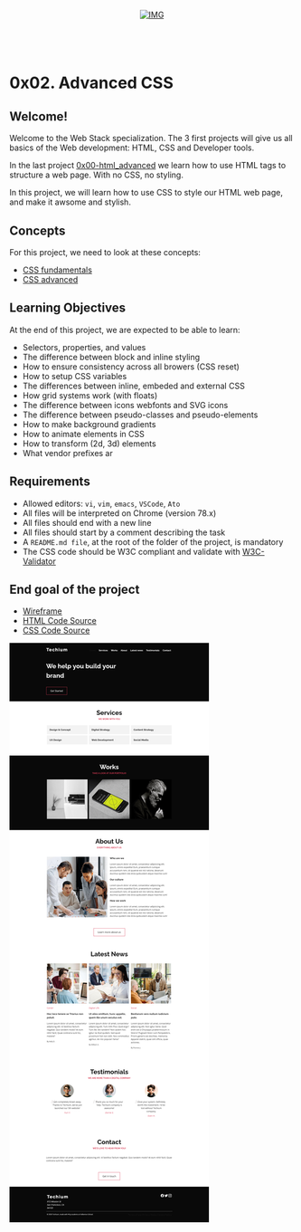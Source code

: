 <!-- repo image -->
<br />
<div align="center">
  <a href="https://github.com/github_username/repo_name">
    <img src="https://github.com/Abubacer/README-Template/blob/master/images/banner.png" alt="IMG"> 
  </a>

<h1 align="center"></h1>
<div align="left">
<br />

# 0x02. Advanced CSS

## Welcome!
Welcome to the Web Stack specialization. The 3 first projects will give us all basics of the Web development: HTML, CSS and Developer tools.

In the last project [0x00-html_advanced](https://github.com/Abubacer/alx-frontend/tree/f9c031ecb6c8fbb231ba69806710f0b59151fd98/0x00-html_advanced) we learn how to use HTML tags to structure a web page. With no CSS, no styling.

In this project, we will learn how to use CSS to style our HTML web page, and make it awsome and stylish.

## Concepts
For this project, we need to look at these concepts:
- [CSS fundamentals](https://intranet.alxswe.com/concepts/544)
- [CSS advanced](https://intranet.alxswe.com/concepts/545)

## Learning Objectives

At the end of this project, we are expected to be able to learn:

- Selectors, properties, and values
- The difference between block and inline styling
- How to ensure consistency across all browers (CSS reset)
- How to setup CSS variables
- The differences between inline, embeded and external CSS
- How grid systems work (with floats)
- The difference between icons webfonts and SVG icons
- The difference between pseudo-classes and pseudo-elements
- How to make background gradients
- How to animate elements in CSS
- How to transform (2d, 3d) elements
- What vendor prefixes ar

## Requirements

- Allowed editors: ```vi```, ```vim```, ```emacs```, ```VSCode```, ```Ato```
- All files will be interpreted on Chrome (version 78.x)
- All files should end with a new line
- All files should start by a comment describing the task
- A ```README.md file```, at the root of the folder of the project, is mandatory
- The CSS code should be W3C compliant and validate with [W3C-Validator](https://intranet.alxswe.com/rltoken/X59AxQ6wqKqiJk9i8eIjeQ)

## End goal of the project
* [Wireframe](https://github.com/Abubacer/alx-frontend/blob/2f67fef33590f6445c4ee3aba5428fc3225c04c5/0x00-html_advanced/images/wireframe.png)
* [HTML Code Source](https://github.com/Abubacer/alx-frontend/blob/470c90d5e469f973a63b57e20a835c6d5b6f4420/0x02-CSS_advanced/index.html)
* [CSS Code Source](https://github.com/Abubacer/alx-frontend/blob/470c90d5e469f973a63b57e20a835c6d5b6f4420/0x02-CSS_advanced/styles/32-style.css)
<img src="https://github.com/Abubacer/alx-frontend/blob/1559a74972f026e0896231bb47ed3541b36d34e1/0x02-CSS_advanced/images/Screenshot.png" alt="IMG">

</div>
